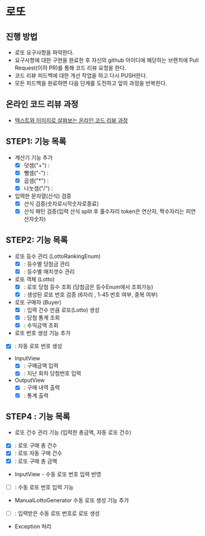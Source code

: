 # 로또
## 진행 방법
* 로또 요구사항을 파악한다.
* 요구사항에 대한 구현을 완료한 후 자신의 github 아이디에 해당하는 브랜치에 Pull Request(이하 PR)를 통해 코드 리뷰 요청을 한다.
* 코드 리뷰 피드백에 대한 개선 작업을 하고 다시 PUSH한다.
* 모든 피드백을 완료하면 다음 단계를 도전하고 앞의 과정을 반복한다.

## 온라인 코드 리뷰 과정
* [텍스트와 이미지로 살펴보는 온라인 코드 리뷰 과정](https://github.com/next-step/nextstep-docs/tree/master/codereview)


## STEP1: 기능 목록 
* 계산기 기능 추가
  - [x] 덧셈("+") :
  - [x] 뺄셈("-") :
  - [x] 곱셈("*") :
  - [x] 나눗셈("/") :

* 입력한 문자열(산식) 검증 
  - [x] 산식 검증(숫자로시작숫자로종료)
  - [x] 산식 패턴 검증(입력 산식 split 후 홀수자리 token은 연산자, 짝수자리는 피연산자숫자)

## STEP2: 기능 목록 

* 로또 등수 관리 (LottoRankingEnum)
  -[x] : 등수별 당첨금 관리
  -[x] : 등수별 매치갯수 관리
* 로또 객체 (Lotto)
  -[x] : 로또 당첨 등수 조회 (당첨금은 등수Enum에서 조회가능)
  -[x] : 생성된 로또 번호 검증 (6자리 , 1-45 번호 여부, 중복 여부)
* 로또 구매자 (Buyer)
  -[X] : 입력 건수 만큼 로또(Lotto) 생성
  -[x] : 당첨 통계 조회
  -[X] : 수익금액 조회
* 로또 번호 생성 기능 추가
 - [x] : 자동 로또 번호 생성
* InputView
  -[x] : 구매금액 입력
  -[x] : 지난 회차 당첨번호 입력 
* OutputView
  -[x] : 구매 내역 출력 
  -[x] : 통계 출력

## STEP4 : 기능 목록 
* 로또 건수 관리 기능 (입력한 총금액, 자동 로또 건수)  
- [x] : 로또 구매 총 건수 
- [x] : 로또 자동 구매 건수 
- [x] : 로또 구매 총 금액 

* InputView - 수동 로또 번호 입력 반영 
- [ ] : 수동 로또 번호 입력 기능  

* ManualLottoGenerator 수동 로또 생성 기능 추가 
- [ ] : 입력받은 수동 로또 번호로 로또 생성 

* Exception 처리 